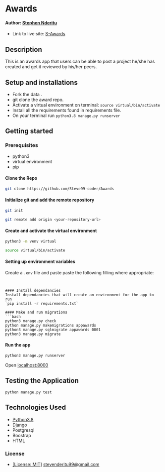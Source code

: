 # Awards

#### Author: [Stephen Nderitu](https://github.com/Steve99-coder/Awards)


* Link to live site: [S-Awards](https://blooming-tor-03493.herokuapp.com/)

## Description
This is an awards app that users can be able to post a project he/she has created and get it reviewed by his/her peers.



## Setup and installations
* Fork the data .
* git clone the award repo.
* Activate a virtual environment on terminal: `source virtual/bin/activate`
* Install all the requirements found in requirements file.
* On your terminal run `python3.8 manage.py runserver`



## Getting started

### Prerequisites
* python3
* virtual environment
* pip

#### Clone the Repo 
```bash
git clone https://github.com/Steve99-coder/Awards
```
#### Initialize git and add the remote repository
```bash
git init
```
```bash
git remote add origin <your-repository-url>
```

#### Create and activate the virtual environment
```bash
python3 -m venv virtual
```

```bash
source virtual/bin/activate
```

#### Setting up environment variables
Create a `.env` file and paste paste the following filling where appropriate:
```


#### Install dependancies
Install dependancies that will create an environment for the app to run
`pip install -r requirements.txt`

#### Make and run migrations
```bash
python3 manage.py check
python manage.py makemigrations appawards
python3 manage.py sqlmigrate appawards 0001
python3 manage.py migrate
```

#### Run the app
```bash
python3 manage.py runserver
```
Open [localhost:8000](http://127.0.0.1:8000/)



## Testing the Application
`python manage.py test`
        
## Technologies Used

* [Python3.8](https://docs.python.org/3/)
* Django 
* Postgresql 
* Boostrap
* HTML

### License

* [[License: MIT]](Licence.md) <stevenderitu99@gmail.com>